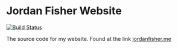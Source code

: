 # Jordan Fisher Website

[![Build Status](https://travis-ci.org/thementalgoose/JFWebsite.svg?branch=master)](https://travis-ci.org/thementalgoose/JFWebsite)

The source code for my website. Found at the link [jordanfisher.me](http://jordanfisher.me)
